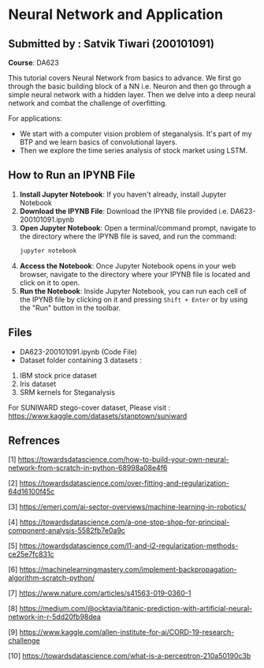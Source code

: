 # Neural Network and Application

## Submitted by : Satvik Tiwari (200101091)
**Course**: DA623

This tutorial covers Neural Network from basics to advance. We first go through the basic building block of a NN i.e. Neuron and then go through a simple neural network with a hidden layer. Then we delve into a deep neural network and combat the challenge of overfitting.

For applications:
- We start with a computer vision problem of steganalysis. It's part of my BTP and we learn basics of convolutional layers.
- Then we explore the time series analysis of stock market using LSTM.

## How to Run an IPYNB File
1. **Install Jupyter Notebook**: If you haven't already, install Jupyter Notebook
2. **Download the IPYNB File**: Download the IPYNB file provided i.e. DA623-200101091.ipynb
3. **Open Jupyter Notebook**: Open a terminal/command prompt, navigate to the directory where the IPYNB file is saved, and run the command:
    ```bash
    jupyter notebook
    ```
4. **Access the Notebook**: Once Jupyter Notebook opens in your web browser, navigate to the directory where your IPYNB file is located and click on it to open.
5. **Run the Notebook**: Inside Jupyter Notebook, you can run each cell of the IPYNB file by clicking on it and pressing `Shift + Enter` or by using the "Run" button in the toolbar.

## Files
- DA623-200101091.ipynb (Code File)
- Dataset folder containing 3 datasets :
1. IBM stock price dataset
2. Iris dataset
3. SRM kernels for Steganalysis

For SUNIWARD stego-cover dataset, Please visit : https://www.kaggle.com/datasets/stanptown/suniward

## Refrences
[1] https://towardsdatascience.com/how-to-build-your-own-neural-network-from-scratch-in-python-68998a08e4f6

[2] https://towardsdatascience.com/over-fitting-and-regularization-64d16100f45c

[3] https://emerj.com/ai-sector-overviews/machine-learning-in-robotics/

[4] https://towardsdatascience.com/a-one-stop-shop-for-principal-component-analysis-5582fb7e0a9c

[5] https://towardsdatascience.com/l1-and-l2-regularization-methods-ce25e7fc831c

[6] https://machinelearningmastery.com/implement-backpropagation-algorithm-scratch-python/

[7] https://www.nature.com/articles/s41563-019-0360-1

[8] https://medium.com/@ocktavia/titanic-prediction-with-artificial-neural-network-in-r-5dd20fb98dea

[9] https://www.kaggle.com/allen-institute-for-ai/CORD-19-research-challenge

[10] https://towardsdatascience.com/what-is-a-perceptron-210a50190c3b
